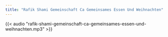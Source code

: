 ```yaml
---
title: "Rafik Shami Gemeinschaft Ca Gemeinsames Essen Und Weihnachten"
---
```


{{< audio "rafik-shami-gemeinschaft-ca-gemeinsames-essen-und-weihnachten.mp3" >}}

